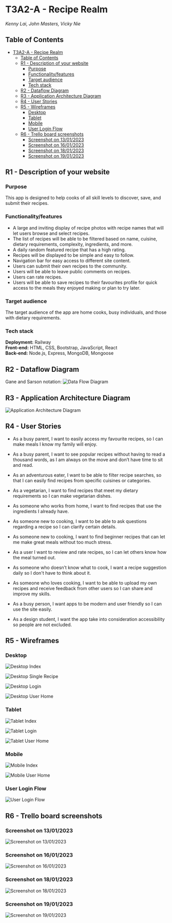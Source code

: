 # T3A2-A - Recipe Realm

*Kenny Lai, John Masters, Vicky Nie*

## Table of Contents

- [T3A2-A - Recipe Realm](#t3a2-a---recipe-realm)
  - [Table of Contents](#table-of-contents)
  - [R1 - Description of your website](#r1---description-of-your-website)
    - [Purpose](#purpose)
    - [Functionality/features](#functionalityfeatures)
    - [Target audience](#target-audience)
    - [Tech stack](#tech-stack)
  - [R2 - Dataflow Diagram](#r2---dataflow-diagram)
  - [R3 - Application Architecture Diagram](#r3---application-architecture-diagram)
  - [R4 - User Stories](#r4---user-stories)
  - [R5 - Wireframes](#r5---wireframes)
    - [Desktop](#desktop)
    - [Tablet](#tablet)
    - [Mobile](#mobile)
    - [User Login Flow](#user-login-flow)
  - [R6 - Trello board screenshots](#r6---trello-board-screenshots)
    - [Screenshot on 13/01/2023](#screenshot-on-13012023)
    - [Screenshot on 16/01/2023](#screenshot-on-16012023)
    - [Screenshot on 18/01/2023](#screenshot-on-18012023)
    - [Screenshot on 19/01/2023](#screenshot-on-19012023)

## R1 - Description of your website

### Purpose

This app is designed to help cooks of all skill levels to discover, save, and submit their recipes.

### Functionality/features

- A large and inviting display of recipe photos with recipe names that will let users browse and select recipes.
- The list of recipes will be able to be filtered based on name, cuisine, dietary requirements, complexity, ingredients, and more.
- A daily random featured recipe that has a high rating.
- Recipes will be displayed to be simple and easy to follow.
- Navigation bar for easy access to different site content.
- Users can submit their own recipes to the community.
- Users will be able to leave public comments on recipes.
- Users can rate recipes.
- Users will be able to save recipes to their favourites profile for quick access to the meals they enjoyed making or plan to try later.

### Target audience

The target audience of the app are home cooks, busy individuals, and those with dietary requirements.  

### Tech stack

**Deployment:** Railway  
**Front-end:** HTML, CSS, Bootstrap, JavaScript, React  
**Back-end:** Node.js, Express, MongoDB, Mongoose

## R2 - Dataflow Diagram

Gane and Sarson notation:
![Data Flow Diagram](docs/data_flow_diagram.png)

## R3 - Application Architecture Diagram

![Application Architecture Diagram](docs/application-architecture-diagram.jpg)

## R4 - User Stories

- As a busy parent, I want to easily access my favourite recipes, so I can make meals I know my family will enjoy.

- As a busy parent, I want to see popular recipes without having to read a thousand words, as I am always on the move and don’t have time to sit and read.

- As an adventurous eater, I want to be able to filter recipe searches, so that I can easily find recipes from specific cuisines or categories.
  
- As a vegetarian, I want to find recipes that meet my dietary requirements so I can make vegetarian dishes.

- As someone who works from home, I want to find recipes that use the ingredients I already have.
  
- As someone new to cooking, I want to be able to ask questions regarding a recipe so I can clarify certain details.

- As someone new to cooking, I want to find beginner recipes that can let me make great meals without too much stress.

- As a user I want to review and rate recipes, so I can let others know how the meal turned out.

- As someone who doesn’t know what to cook, I want a recipe suggestion daily so I don't have to think about it.

- As someone who loves cooking, I want to be able to upload my own recipes and receive feedback from other users so I can share and improve my skills.

- As a busy person, I want apps to be modern and user friendly so I can use the site easily.

- As a design student, I want the app take into consideration accessibility so people are not excluded.

## R5 - Wireframes

### Desktop  
![Desktop Index](docs/wireframes/desktop_index.png)  

![Desktop Single Recipe](docs/wireframes/desktop_single.png)

![Desktop  Login](docs/wireframes/desktop_login.png)

![Desktop User Home](docs/wireframes/desktop_user_home.png)
### Tablet  
![Tablet Index](docs/wireframes/tablet_recipe.png)

![Tablet Login](docs/wireframes/tablet_login.png)

![Tablet User Home](docs/wireframes/tablet_user_home.png)

### Mobile  
![Mobile Index](docs/wireframes/mobile_recipe.png)

![Mobile User Home](docs/wireframes/mobile_user_home.png)
### User Login Flow 
![User Login Flow](docs/wireframes/user_login_flow.png)
## R6 - Trello board screenshots

### Screenshot on 13/01/2023

![Screenshot on 13/01/2023](docs/trello-screenshots/13012023.png)

### Screenshot on 16/01/2023

![Screenshot on 16/01/2023](docs/trello-screenshots/16012023.png)

### Screenshot on 18/01/2023

![Screenshot on 18/01/2023](docs/trello-screenshots/18012023.png)

### Screenshot on 19/01/2023

![Screenshot on 19/01/2023](docs/trello-screenshots/19012023.png)

